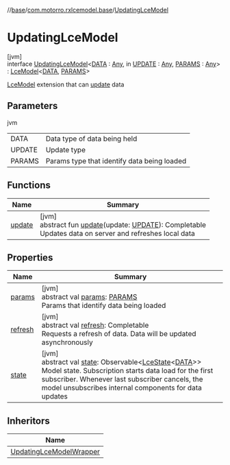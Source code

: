 //[base](../../../index.md)/[com.motorro.rxlcemodel.base](../index.md)/[UpdatingLceModel](index.md)

# UpdatingLceModel

[jvm]\
interface [UpdatingLceModel](index.md)&lt;[DATA](index.md) : [Any](https://kotlinlang.org/api/latest/jvm/stdlib/kotlin/-any/index.html), in [UPDATE](index.md) : [Any](https://kotlinlang.org/api/latest/jvm/stdlib/kotlin/-any/index.html), [PARAMS](index.md) : [Any](https://kotlinlang.org/api/latest/jvm/stdlib/kotlin/-any/index.html)&gt; : [LceModel](../-lce-model/index.md)&lt;[DATA](index.md), [PARAMS](index.md)&gt; 

[LceModel](../-lce-model/index.md) extension that can [update](update.md) data

## Parameters

jvm

| | |
|---|---|
| DATA | Data type of data being held |
| UPDATE | Update type |
| PARAMS | Params type that identify data being loaded |

## Functions

| Name | Summary |
|---|---|
| [update](update.md) | [jvm]<br>abstract fun [update](update.md)(update: [UPDATE](index.md)): Completable<br>Updates data on server and refreshes local data |

## Properties

| Name | Summary |
|---|---|
| [params](../-lce-model/params.md) | [jvm]<br>abstract val [params](../-lce-model/params.md): [PARAMS](index.md)<br>Params that identify data being loaded |
| [refresh](../-lce-use-case/refresh.md) | [jvm]<br>abstract val [refresh](../-lce-use-case/refresh.md): Completable<br>Requests a refresh of data. Data will be updated asynchronously |
| [state](../-lce-use-case/state.md) | [jvm]<br>abstract val [state](../-lce-use-case/state.md): Observable&lt;[LceState](../-lce-state/index.md)&lt;[DATA](index.md)&gt;&gt;<br>Model state. Subscription starts data load for the first subscriber. Whenever last subscriber cancels, the model unsubscribes internal components for data updates |

## Inheritors

| Name |
|---|
| [UpdatingLceModelWrapper](../-updating-lce-model-wrapper/index.md) |
